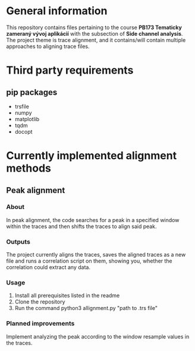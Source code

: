 # General information
This repository contains files pertaining to the course **PB173 Tematicky zameraný vývoj aplikácií** with the subsection of **Side channel analysis**. The project theme is trace alignment, and it contains/will contain multiple approaches to aligning trace files.
# Third party requirements
## pip packages
- trsfile
- numpy
- matplotlib
- tqdm
- docopt
# Currently implemented alignment methods
## Peak alignment
### About
In peak alignment, the code searches for a peak in a specified window within the traces and then shifts the traces to align said peak.
### Outputs
The project currently aligns the traces, saves the aligned traces as a new file and runs a correlation script on them, showing you, whether the correlation could extract any data.
### Usage
1. Install all prerequisites listed in the readme
2. Clone the repository
3. Run the command python3 allignment.py "path to .trs file"
### Planned improvements
Implement analyzing the peak according to the window resample values in the traces.
